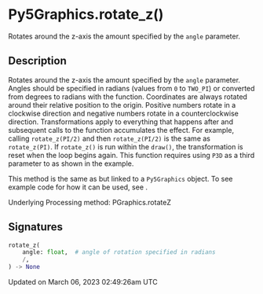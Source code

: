 # Py5Graphics.rotate_z()

Rotates around the z-axis the amount specified by the `angle` parameter.

## Description

Rotates around the z-axis the amount specified by the `angle` parameter. Angles should be specified in radians (values from `0` to `TWO_PI`) or converted from degrees to radians with the [](sketch_radians) function. Coordinates are always rotated around their relative position to the origin. Positive numbers rotate in a clockwise direction and negative numbers rotate in a counterclockwise direction. Transformations apply to everything that happens after and subsequent calls to the function accumulates the effect. For example, calling `rotate_z(PI/2)` and then `rotate_z(PI/2)` is the same as `rotate_z(PI)`. If `rotate_z()` is run within the `draw()`, the transformation is reset when the loop begins again. This function requires using `P3D` as a third parameter to [](sketch_size) as shown in the example.

This method is the same as [](sketch_rotate_z) but linked to a `Py5Graphics` object. To see example code for how it can be used, see [](sketch_rotate_z).

Underlying Processing method: PGraphics.rotateZ

## Signatures

```python
rotate_z(
    angle: float,  # angle of rotation specified in radians
    /,
) -> None
```

Updated on March 06, 2023 02:49:26am UTC

